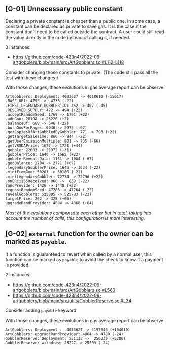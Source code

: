 ## [G-01] Unnecessary public constant
Declaring a private constant is cheaper than a public one. In some case, a constant can be declared as private to save gas. It is the case if the constant don't need to be called outside the contract. A user could still read the value directly in the code instead of calling it, if needed.

3 instances:

 - https://github.com/code-423n4/2022-09-artgobblers/blob/main/src/ArtGobblers.sol#L112-L118

Consider changing those constants to private. (The code still pass all the test with these changes.)

With those changes, these evolutions in gas average report can be observe:

    ArtGobblers: Deployment: 4033627 -> 4018610 (-15017)
    .BASE_URI: 4755 ->  4733 (-22)
    .FIRST_LEGENDARY_GOBBLER_ID: 452 -> 407 (-45)
    .RESERVED_SUPPLY: 472 -> 494 (+22)
    .acceptRandomSeed: 1769 -> 1791 (+22)
    .addGoo: 26198 -> 26220 (+2)
    .balanceOf: 668 -> 646 (-22)
    .burnGooForPages: 6040 -> 5973 (-67)
    .getCopiesOfArtGobbledByGobbler: 771 -> 793 (+22)
    .getTargetSaleTime: 866 -> 844 (-22)
    .getUserEmissionMultiple: 801 -> 735 (-66)
    .getVRGDAPrice: 1677 -> 1721 (+44)
    .gobble: 22003 -> 21972 (-31)
    .gobblerPrice: 1640 -> 1662 (+22)
    .gobblerRevealsData: 1151 -> 1084 (-67)
    .gooBalance: 2704 -> 2771 (+67)
    .legendaryGobblerPrice: 1646 -> 1624 (-22)
    .mintFromGoo: 30201 -> 30180 (-21)
    .mintLegendaryGobbler: 72774 -> 72796 (+22)
    .onERC1155Received: 860 ->  838 (-22)
    randProvider: 1426 -> 1448 (+22)
    requestRandomSeed: 47286 -> 47264 (-22)
    revealGobblers: 525805 -> 525783 (-22)
    targetPrice: 262 -> 328 (+66)
    upgradeRandProvider: 4804 -> 4868 (+64)

*Most of the evolutions compensate each other but in total, taking into account the number of calls, this configuration is more interesting.*

## [G-02] `external` function for the owner can be marked as `payable`.
If a function is guaranteed to revert when called by a normal user, this function can be marked as `payable` to avoid the check to know if a payment is provided.

2 instances:

 - https://github.com/code-423n4/2022-09-artgobblers/blob/main/src/ArtGobblers.sol#L560
 - https://github.com/code-423n4/2022-09-artgobblers/blob/main/src/utils/GobblerReserve.sol#L34

Consider adding `payable` keyword.

With those changes, these evolutions in gas average report can be observe:

    ArtGobblers: Deployment :  4033627 -> 4197646 (+164019)
    ArtGobblers: upgradeRandProvider: 4804 -> 4780 (-24)
    GobblerReserve: Deployment: 251133 ->  256339 (+5206)
    GobblerReserve: withdraw: 25227 -> 25203 (-24)